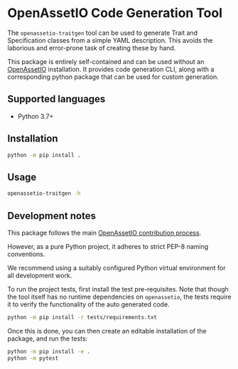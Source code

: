 # OpenAssetIO Code Generation Tool

The `openassetio-traitgen` tool can be used to generate Trait and
Specification classes from a simple YAML description. This avoids
the laborious and error-prone task of creating these by hand.

This package is entirely self-contained and can be used without an
[OpenAssetIO](https://github.com/OpenAssetIO/OpenAssetIO)
installation. It provides code generation CLI, along with a
corresponding python package that can be used for custom generation.

## Supported languages

- Python 3.7+

## Installation

```bash
python -m pip install .
```

## Usage

```bash
openassetio-traitgen -h
```

## Development notes

This package follows the main
[OpenAssetIO contribution process](https://github.com/OpenAssetIO/OpenAssetIO/blob/main/contributing/PROCESS.md).

However, as a pure Python project, it adheres to strict PEP-8 naming
conventions.

We recommend using a suitably configured Python virtual environment for
all development work.

To run the project tests, first install the test pre-requisites. Note
that though the tool itself has no runtime dependencies on
`openassetio`, the tests require it to verify the functionality of the
auto generated code.

```bash
python -m pip install -r tests/requirements.txt
```

Once this is done, you can then create an editable installation of the
package, and run the tests:

```bash
python -m pip install -e .
python -m pytest
```
